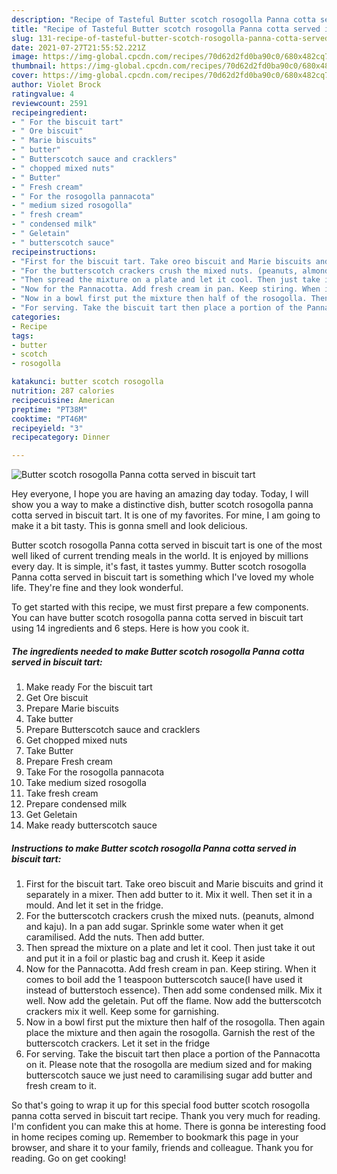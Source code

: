 ```yaml
---
description: "Recipe of Tasteful Butter scotch rosogolla Panna cotta served in biscuit tart"
title: "Recipe of Tasteful Butter scotch rosogolla Panna cotta served in biscuit tart"
slug: 131-recipe-of-tasteful-butter-scotch-rosogolla-panna-cotta-served-in-biscuit-tart
date: 2021-07-27T21:55:52.221Z
image: https://img-global.cpcdn.com/recipes/70d62d2fd0ba90c0/680x482cq70/butter-scotch-rosogolla-panna-cotta-served-in-biscuit-tart-recipe-main-photo.jpg
thumbnail: https://img-global.cpcdn.com/recipes/70d62d2fd0ba90c0/680x482cq70/butter-scotch-rosogolla-panna-cotta-served-in-biscuit-tart-recipe-main-photo.jpg
cover: https://img-global.cpcdn.com/recipes/70d62d2fd0ba90c0/680x482cq70/butter-scotch-rosogolla-panna-cotta-served-in-biscuit-tart-recipe-main-photo.jpg
author: Violet Brock
ratingvalue: 4
reviewcount: 2591
recipeingredient:
- " For the biscuit tart"
- " Ore biscuit"
- " Marie biscuits"
- " butter"
- " Butterscotch sauce and cracklers"
- " chopped mixed nuts"
- " Butter"
- " Fresh cream"
- " For the rosogolla pannacota"
- " medium sized rosogolla"
- " fresh cream"
- " condensed milk"
- " Geletain"
- " butterscotch sauce"
recipeinstructions:
- "First for the biscuit tart. Take oreo biscuit and Marie biscuits and grind it separately in a mixer. Then add butter to it. Mix it well. Then set it in a mould. And let it set in the fridge."
- "For the butterscotch crackers crush the mixed nuts. (peanuts, almond and kaju). In a pan add sugar. Sprinkle some water when it get caramilised. Add the nuts. Then add butter."
- "Then spread the mixture on a plate and let it cool. Then just take it out and put it in a foil or plastic bag and crush it. Keep it aside"
- "Now for the Pannacotta. Add fresh cream in pan. Keep stiring. When it comes to boil add the 1 teaspoon butterscotch sauce(I have used it instead of butterstoch essence). Then add some condensed milk. Mix it well. Now add the geletain. Put off the flame. Now add the butterscotch crackers mix it well. Keep some for garnishing."
- "Now in a bowl first put the mixture then half of the rosogolla. Then again place the mixture and then again the rosogolla. Garnish the rest of the butterscotch crackers. Let it set in the fridge"
- "For serving. Take the biscuit tart then place a portion of the Pannacotta on it. Please note that the rosogolla are medium sized and for making butterscotch sauce we just need to caramilising sugar add butter and fresh cream to it."
categories:
- Recipe
tags:
- butter
- scotch
- rosogolla

katakunci: butter scotch rosogolla 
nutrition: 287 calories
recipecuisine: American
preptime: "PT38M"
cooktime: "PT46M"
recipeyield: "3"
recipecategory: Dinner

---
```



![Butter scotch rosogolla Panna cotta served in biscuit tart](https://img-global.cpcdn.com/recipes/70d62d2fd0ba90c0/680x482cq70/butter-scotch-rosogolla-panna-cotta-served-in-biscuit-tart-recipe-main-photo.jpg)

Hey everyone, I hope you are having an amazing day today. Today, I will show you a way to make a distinctive dish, butter scotch rosogolla panna cotta served in biscuit tart. It is one of my favorites. For mine, I am going to make it a bit tasty. This is gonna smell and look delicious.

Butter scotch rosogolla Panna cotta served in biscuit tart is one of the most well liked of current trending meals in the world. It is enjoyed by millions every day. It is simple, it's fast, it tastes yummy. Butter scotch rosogolla Panna cotta served in biscuit tart is something which I've loved my whole life. They're fine and they look wonderful.




To get started with this recipe, we must first prepare a few components. You can have butter scotch rosogolla panna cotta served in biscuit tart using 14 ingredients and 6 steps. Here is how you cook it.

<!--inarticleads1-->

##### The ingredients needed to make Butter scotch rosogolla Panna cotta served in biscuit tart:

1. Make ready  For the biscuit tart
1. Get  Ore biscuit
1. Prepare  Marie biscuits
1. Take  butter
1. Prepare  Butterscotch sauce and cracklers
1. Get  chopped mixed nuts
1. Take  Butter
1. Prepare  Fresh cream
1. Take  For the rosogolla pannacota
1. Take  medium sized rosogolla
1. Take  fresh cream
1. Prepare  condensed milk
1. Get  Geletain
1. Make ready  butterscotch sauce




<!--inarticleads2-->

##### Instructions to make Butter scotch rosogolla Panna cotta served in biscuit tart:

1. First for the biscuit tart. Take oreo biscuit and Marie biscuits and grind it separately in a mixer. Then add butter to it. Mix it well. Then set it in a mould. And let it set in the fridge.
1. For the butterscotch crackers crush the mixed nuts. (peanuts, almond and kaju). In a pan add sugar. Sprinkle some water when it get caramilised. Add the nuts. Then add butter.
1. Then spread the mixture on a plate and let it cool. Then just take it out and put it in a foil or plastic bag and crush it. Keep it aside
1. Now for the Pannacotta. Add fresh cream in pan. Keep stiring. When it comes to boil add the 1 teaspoon butterscotch sauce(I have used it instead of butterstoch essence). Then add some condensed milk. Mix it well. Now add the geletain. Put off the flame. Now add the butterscotch crackers mix it well. Keep some for garnishing.
1. Now in a bowl first put the mixture then half of the rosogolla. Then again place the mixture and then again the rosogolla. Garnish the rest of the butterscotch crackers. Let it set in the fridge
1. For serving. Take the biscuit tart then place a portion of the Pannacotta on it. Please note that the rosogolla are medium sized and for making butterscotch sauce we just need to caramilising sugar add butter and fresh cream to it.




So that's going to wrap it up for this special food butter scotch rosogolla panna cotta served in biscuit tart recipe. Thank you very much for reading. I'm confident you can make this at home. There is gonna be interesting food in home recipes coming up. Remember to bookmark this page in your browser, and share it to your family, friends and colleague. Thank you for reading. Go on get cooking!
